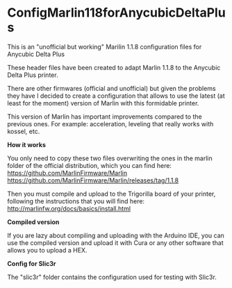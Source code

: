 # ConfigMarlin118forAnycubicDeltaPlus

This is an "unofficial but working" Marilin 1.1.8 configuration files for Anycubic Delta Plus

These header files have been created to adapt Marlin 1.1.8 to the Anycubic Delta Plus printer.

There are other firmwares (official and unofficial) but given the problems they have I decided to create a configuration that allows to use the latest (at least for the moment) version of Marlin with this formidable printer.

This version of Marlin has important improvements compared to the previous ones. For example: acceleration, leveling that really works with kossel, etc.

**How it works**

You only need to copy these two files overwriting the ones in the marlin folder of the official distribution, which you can find here:
https://github.com/MarlinFirmware/Marlin
https://github.com/MarlinFirmware/Marlin/releases/tag/1.1.8

Then you must compile and upload to the Trigorilla board of your printer, following the instructions that you will find here:
http://marlinfw.org/docs/basics/install.html

**Compiled version**

If you are lazy about compiling and uploading with the Arduino IDE, you can use the compiled version and upload it with Cura or any other software that allows you to upload a HEX.

**Config for Slic3r**

The "slic3r" folder contains the configuration used for testing with Slic3r.


